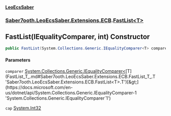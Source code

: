 #### [LeoEcsSaber](index.md 'index')
### [Saber7ooth.LeoEcsSaber.Extensions.ECB](Saber7ooth.LeoEcsSaber.Extensions.ECB.md 'Saber7ooth.LeoEcsSaber.Extensions.ECB').[FastList&lt;T&gt;](FastList_T_.md 'Saber7ooth.LeoEcsSaber.Extensions.ECB.FastList<T>')

## FastList(IEqualityComparer<T>, int) Constructor

```csharp
public FastList(System.Collections.Generic.IEqualityComparer<T> comparer, int cap=0);
```
#### Parameters

<a name='Saber7ooth.LeoEcsSaber.Extensions.ECB.FastList_T_.FastList(System.Collections.Generic.IEqualityComparer_T_,int).comparer'></a>

`comparer` [System.Collections.Generic.IEqualityComparer&lt;](https://docs.microsoft.com/en-us/dotnet/api/System.Collections.Generic.IEqualityComparer-1 'System.Collections.Generic.IEqualityComparer`1')[T](FastList_T_.md#Saber7ooth.LeoEcsSaber.Extensions.ECB.FastList_T_.T 'Saber7ooth.LeoEcsSaber.Extensions.ECB.FastList<T>.T')[&gt;](https://docs.microsoft.com/en-us/dotnet/api/System.Collections.Generic.IEqualityComparer-1 'System.Collections.Generic.IEqualityComparer`1')

<a name='Saber7ooth.LeoEcsSaber.Extensions.ECB.FastList_T_.FastList(System.Collections.Generic.IEqualityComparer_T_,int).cap'></a>

`cap` [System.Int32](https://docs.microsoft.com/en-us/dotnet/api/System.Int32 'System.Int32')